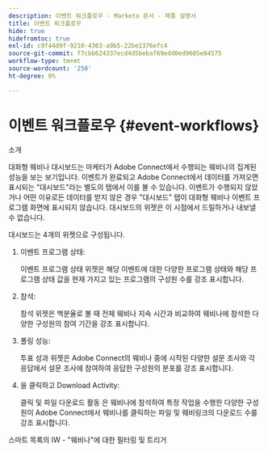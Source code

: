```yaml
---
description: 이벤트 워크플로우 - Marketo 문서 - 제품 설명서
title: 이벤트 워크플로우
hide: true
hidefromtoc: true
exl-id: c9f44d9f-9210-4303-a9b5-22be1376efc4
source-git-commit: f7cbb624337ecd4d5bebaf69edd0ed9605e84575
workflow-type: tm+mt
source-wordcount: '250'
ht-degree: 0%

---
```


# 이벤트 워크플로우 {#event-workflows}

소개

대화형 웨비나 대시보드는 마케터가 Adobe Connect에서 수행되는 웨비나의 집계된 성능을 보는 보기입니다. 이벤트가 완료되고 Adobe Connect에서 데이터를 가져오면 표시되는 &quot;대시보드&quot;라는 별도의 탭에서 이를 볼 수 있습니다. 이벤트가 수행되지 않았거나 어떤 이유로든 데이터를 받지 않은 경우 &quot;대시보드&quot; 탭이 대화형 웨비나 이벤트 프로그램 화면에 표시되지 않습니다. 대시보드의 위젯은 이 시점에서 드릴하거나 내보낼 수 없습니다.

대시보드는 4개의 위젯으로 구성됩니다.

1. 이벤트 프로그램 상태:

   이벤트 프로그램 상태 위젯은 해당 이벤트에 대한 다양한 프로그램 상태와 해당 프로그램 상태 값을 현재 가지고 있는 프로그램의 구성원 수를 강조 표시합니다.

1. 참석:

   참석 위젯은 백분율로 볼 때 전체 웨비나 지속 시간과 비교하여 웨비나에 참석한 다양한 구성원의 참여 기간을 강조 표시합니다.

1. 폴링 성능:

   투표 성과 위젯은 Adobe Connect의 웨비나 중에 시작된 다양한 설문 조사와 각 응답에서 설문 조사에 참여하여 응답한 구성원의 분포를 강조 표시합니다.

1. 을 클릭하고 Download Activity:

   클릭 및 파일 다운로드 활동 은 웨비나에 참석하여 특정 작업을 수행한 다양한 구성원이 Adobe Connect에서 웨비나를 클릭하는 파일 및 웨비링크의 다운로드 수를 강조 표시합니다.

스마트 목록의 IW - &quot;웨비나&quot;에 대한 필터링 및 트리거
